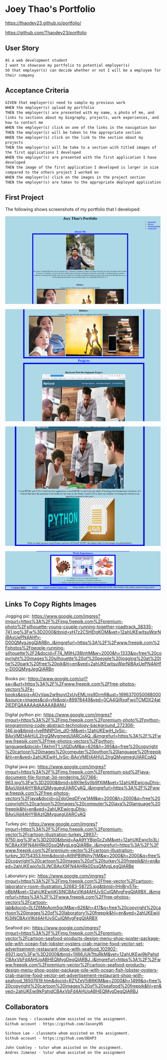# Joey Thao's Portfolio

https://thaodev23.github.io/portfolio/

https://github.com/Thaodev23/portfolio

## User Story

```
AS a web development student
I want to showcase my portfolio to potential employer(s)
SO that employer(s) can decide whether or not I will be a employee for their company
```

## Acceptance Criteria

```
GIVEN that employer(s) need to sample my previous work
WHEN the employer(s) upload my portfolio
THEN the employer(s) are presented with my name, a photo of me, and links to sections about my biography, projects, work experiences, and how to contact me
WHEN the employer(s) click on one of the links in the navigation bar
THEN the employer(s) will be taken to the appropriate section
WHEN the employer(s) click on the link to the section about my projects
THEN the employer(s) will be take to a section with titled images of the first applications I developed
WHEN the employer(s) are presented with the first application I have developed
THEN the image of the first application I developed is larger in size compared to the others project I worked on
WHEN the employer(s) click on the images in the project section
THEN the employer(s) are taken to the appropriate deployed application
```

## First Project

The following shows screenshots of my portfolio that I developed:

![Alt text](pic11.png)

![Alt text](pic12.png)

![Alt text](pic13.png)

![Alt text](pic14.png)

## Links To Copy Rights Images

Jogging pic: https://www.google.com/imgres?imgurl=https%3A%2F%2Fimg.freepik.com%2Fpremium-photo%2Fsilhouette-young-couple-running-together-roadtrack_38335-741.jpg%3Fw%3D2000&tbnid=xH7z2C5HEtgKOM&vet=12ahUKEwitsuWqrNiBAxUePN4AHfy-D00QMygJegQIARBn..i&imgrefurl=https%3A%2F%2Fwww.freepik.com%2Fphotos%2Fpeople-running-silhouette%2F2&docid=F74_M9HJ38InhM&w=2000&h=1333&q=free%20copyright%20images%20silhouette%20of%20people%20jogging%20at%20the%20park%20free%20pik&hl=en&ved=2ahUKEwitsuWqrNiBAxUePN4AHfy-D00QMygJegQIARBn 

Books pic: https://www.google.com/url?sa=i&url=https%3A%2F%2Fwww.freepik.com%2Ffree-photos-vectors%2Fe-books&psig=AOvVaw2w9soyt2xUyEMLnis9DrmR&ust=1696370050088000&source=images&cd=vfe&opi=89978449&ved=0CA4QjRxqFwoTCMDX24at2IEDFQAAAAAdAAAAABANU

Digital python pic: https://www.google.com/imgres?imgurl=https%3A%2F%2Fimg.freepik.com%2Fpremium-photo%2Fpython-programming-code-abstract-technology-background_272306-146.jpg&tbnid=lveRNNPOm_dO-M&vet=12ahUKEwjH_IvSic-BAxVMEt4AHUL2IrgQMygmegUIARCoAQ..i&imgrefurl=https%3A%2F%2Fwww.freepik.com%2Ffree-photos-vectors%2Fpython-language&docid=TAkhmT1_UlQDuM&w=626&h=395&q=free%20copyright%20cartoon%20images%20computer%20python%20language%20freepik&hl=en&ved=2ahUKEwjH_IvSic-BAxVMEt4AHUL2IrgQMygmegUIARCoAQ

Digital java pic: https://www.google.com/imgres?imgurl=https%3A%2F%2Fimg.freepik.com%2Fpremium-psd%2Fjava-document-file-format-3d-rendering_507366-963.jpg%3Fw%3D2000&tbnid=b9X9eSv0b9fXjM&vet=12ahUKEwicguDhis-BAxUiId4AHY8lAzIQMyguegUIARCyAQ..i&imgrefurl=https%3A%2F%2Fwww.freepik.com%2Ffree-photos-vectors%2Fjava&docid=oZdoOeqDFyw1AM&w=2000&h=2000&q=free%20copyright%20cartoon%20images%20computer%20java%20language%20freepik&hl=en&ved=2ahUKEwicguDhis-BAxUiId4AHY8lAzIQMyguegUIARCyAQ

Turkey pic: https://www.google.com/imgres?imgurl=https%3A%2F%2Fimg.freepik.com%2Fpremium-vector%2Fcartoon-illustration-turkey_29937-9750.jpg%3Fw%3D2000&tbnid=AaA9YYBjpGcZxM&vet=12ahUKEwjo1o3LiNCBAxX9FN4AHRk0DssQMygLegQIARBe..i&imgrefurl=https%3A%2F%2Fwww.freepik.com%2Fpremium-vector%2Fcartoon-illustration-turkey_30754353.htm&docid=At9tPB9Nihv7tM&w=2000&h=2000&q=free%20copyright%20cartoon%20images%20of%20turkey%20freepik&hl=en&ved=2ahUKEwjo1o3LiNCBAxX9FN4AHRk0DssQMygLegQIARBe

Laboratory pic: https://www.google.com/imgres?imgurl=https%3A%2F%2Fimg.freepik.com%2Ffree-vector%2Fcartoon-laboratory-room-illustration_52683-58725.jpg&tbnid=lHnBry5Te-oBbM&vet=12ahUKEwiiiKj3iNCBAxVIKd4AHUvSCuIQMygFegQIARBX..i&imgrefurl=https%3A%2F%2Fwww.freepik.com%2Ffree-photos-vectors%2Fcartoon-lab&docid=0LfZ6MpAom5gcM&w=626&h=417&q=free%20copyright%20cartoon%20images%20of%20laboratory%20freepik&hl=en&ved=2ahUKEwiiiKj3iNCBAxVIKd4AHUvSCuIQMygFegQIARBX

Seafood pic: https://www.google.com/imgres?imgurl=https%3A%2F%2Fimg.freepik.com%2Fpremium-vector%2Fcartoon-seafood-products-design-menu-shop-poster-package-pile-with-ocean-fish-lobster-oysters-crab-marine-food-vector-set-advertisement-restaurant-shop-with-seafood_102902-4921.jpg%3Fw%3D2000&tbnid=1X66JUkTttuRkM&vet=12ahUKEwi9kPahidCBAxVbFd4AHUoABHEQMygDegQIARBJ..i&imgrefurl=https%3A%2F%2Fwww.freepik.com%2Fpremium-vector%2Fcartoon-seafood-products-design-menu-shop-poster-package-pile-with-ocean-fish-lobster-oysters-crab-marine-food-vector-set-advertisement-restaurant-shop-with-seafood_18507619.htm&docid=RZ1jZeV5iBRKlM&w=2000&h=1499&q=free%20copyright%20cartoon%20images%20of%20seafood%20freepik&hl=en&ved=2ahUKEwi9kPahidCBAxVbFd4AHUoABHEQMygDegQIARBJ


## Collaborators

```
Jason Yang - classmate whom assisted on the assignment.
Github account - https://github.com/Jasony95
```
```
Sichoun Lee - classmate whom assisted on the assignment. 
Github account - https://github.com/DDXP3
```
```
John Coakley - tutor whom asissted on the assignment.
Andres Jimenez - tutor whom assisted on the assignment
```


